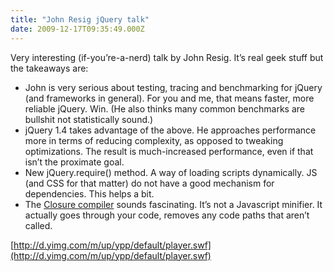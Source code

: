 ```yaml
---
title: "John Resig jQuery talk"
date: 2009-12-17T09:35:49.000Z
---
```


Very interesting (if-you’re-a-nerd) talk by John Resig. It’s real geek stuff but the takeaways are:

*   John is very serious about testing, tracing and benchmarking for jQuery (and frameworks in general). For you and me, that means faster, more reliable jQuery. Win. (He also thinks many common benchmarks are bullshit not statistically sound.)
*   jQuery 1.4 takes advantage of the above. He approaches performance more in terms of reducing complexity, as opposed to tweaking optimizations. The result is much-increased performance, even if that isn’t the proximate goal.
*   New jQuery.require() method. A way of loading scripts dynamically. JS (and CSS for that matter) do not have a good mechanism for dependencies. This helps a bit.
*   The [Closure compiler](http://code.google.com/closure/compiler/) sounds fascinating. It’s not a Javascript minifier. It actually goes through your code, removes any code paths that aren’t called.

[http://d.yimg.com/m/up/ypp/default/player.swf](http://d.yimg.com/m/up/ypp/default/player.swf)
